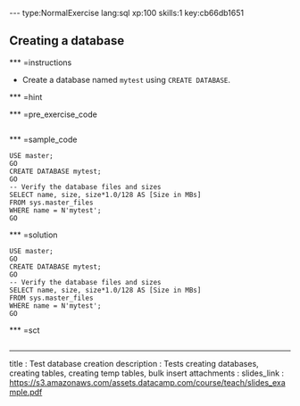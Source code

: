 
--- type:NormalExercise lang:sql xp:100 skills:1 key:cb66db1651
## Creating a database


*** =instructions

- Create a database named `mytest` using `CREATE DATABASE`.

*** =hint

*** =pre_exercise_code
```{sql}

```

*** =sample_code
```{sql}
USE master;  
GO  
CREATE DATABASE mytest;  
GO  
-- Verify the database files and sizes  
SELECT name, size, size*1.0/128 AS [Size in MBs]   
FROM sys.master_files  
WHERE name = N'mytest';  
GO  
```

*** =solution
```{sql}
USE master;  
GO  
CREATE DATABASE mytest;  
GO  
-- Verify the database files and sizes  
SELECT name, size, size*1.0/128 AS [Size in MBs]   
FROM sys.master_files  
WHERE name = N'mytest';  
GO  
```

*** =sct
```{sql}

```
---
title       : Test database creation
description : Tests creating databases, creating tables, creating temp tables, bulk insert
attachments :
  slides_link : https://s3.amazonaws.com/assets.datacamp.com/course/teach/slides_example.pdf

